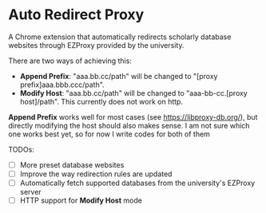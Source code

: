 # Auto Redirect Proxy

A Chrome extension that automatically redirects scholarly database websites through EZProxy provided by the university.

There are two ways of achieving this:

* **Append Prefix**: "aaa.bb.cc/path" will be changed to "[proxy prefix]aaa.bbb.ccc/path".
* **Modify Host**: "aaa.bb.cc/path" will be changed to "aaa-bb-cc.[proxy host]/path". This currently does not work on http.

**Append Prefix** works well for most cases (see https://libproxy-db.org/), but directly modifying the host should also makes sense. I am not sure which one works best yet, so for now I write codes for both of them

TODOs:

- [ ] More preset database websites
- [ ] Improve the way redirection rules are updated
- [ ] Automatically fetch supported databases from the university's EZProxy server
- [ ] HTTP support for **Modify Host** mode
